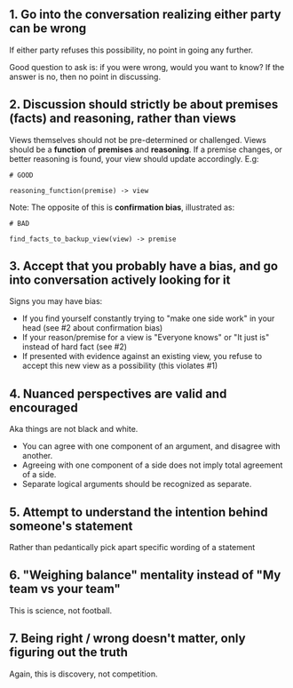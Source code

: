 ## 1. Go into the conversation realizing either party can be wrong
If either party refuses this possibility, no point in going any further.

Good question to ask is: if you were wrong, would you want to know? If the answer is no, then no point in discussing.

## 2. Discussion should strictly be about premises (facts) and reasoning, rather than views
Views themselves should not be pre-determined or challenged. Views should be a **function** of **premises** and **reasoning**. If a premise changes, or better reasoning is found, your view should update accordingly. E.g: 

```
# GOOD

reasoning_function(premise) -> view
```
Note: The opposite of this is **confirmation bias**, illustrated as:
```
# BAD

find_facts_to_backup_view(view) -> premise
```

## 3. Accept that you probably have a bias, and go into conversation actively looking for it

Signs you may have bias:
- If you find yourself constantly trying to "make one side work" in your head (see #2 about confirmation bias)
- If your reason/premise for a view is "Everyone knows" or "It just is" instead of hard fact (see #2)
- If presented with evidence against an existing view, you refuse to accept this new view as a possibility (this violates #1)

## 4. Nuanced perspectives are valid and encouraged

Aka things are not black and white.

- You can agree with one component of an argument, and disagree with another. 
- Agreeing with one component of a side does not imply total agreement of a side. 
- Separate logical arguments should be recognized as separate.

## 5. Attempt to understand the intention behind someone's statement
Rather than pedantically pick apart specific wording of a statement

## 6. "Weighing balance" mentality instead of "My team vs your team"
This is science, not football.

## 7. Being right / wrong doesn't matter, only figuring out the truth
Again, this is discovery, not competition.
